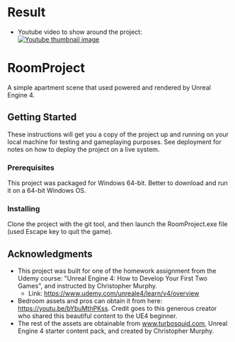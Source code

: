 # Result
* Youtube video to show around the project: <br>
[![Youtube thumbnail image](http://img.youtube.com/vi/kaIzURkY7BE/0.jpg)](https://youtu.be/kaIzURkY7BE, "Room Project")

# RoomProject
A simple apartment scene that used powered and rendered by Unreal Engine 4. 

## Getting Started 
These instructions will get you a copy of the project up and running on your local machine for testing and gameplaying purposes. See deployment for notes on how to deploy the project on a live system.

### Prerequisites
This project was packaged for Windows 64-bit. Better to download and run it on a 64-bit Windows OS.

### Installing 
Clone the project with the git tool, and then launch the RoomProject.exe file (used Escape key to quit the game).

## Acknowledgments 
* This project was built for one of the homework assignment from the Udemy course: "Unreal Engine 4: How to Develop Your First Two Games", and instructed by Christopher Murphy.
  * Link: https://www.udemy.com/unreale4/learn/v4/overview
* Bedroom assets and pros can obtain it from here: https://youtu.be/bYbuMthPKss. Credit goes to this generous creator who shared this beautiful content to the UE4 beginner. 
* The rest of the assets are obtainable from www.turbosquid.com, Unreal Engine 4 starter content pack, and created by Christopher Murphy.
